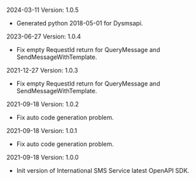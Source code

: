 2024-03-11 Version: 1.0.5
- Generated python 2018-05-01 for Dysmsapi.

2023-06-27 Version: 1.0.4
- Fix empty RequestId return for QueryMessage and SendMessageWithTemplate.

2021-12-27 Version: 1.0.3
- Fix empty RequestId return for QueryMessage and SendMessageWithTemplate.

2021-09-18 Version: 1.0.2
- Fix auto code generation problem.

2021-09-18 Version: 1.0.1
- Fix auto code generation problem.

2021-09-18 Version: 1.0.0
- Init version of International SMS Service latest OpenAPI SDK.

